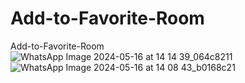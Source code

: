 # Add-to-Favorite-Room
Add-to-Favorite-Room
![WhatsApp Image 2024-05-16 at 14 14 39_064c8211](https://github.com/Hanif7586/FavoriteListButton/assets/64450831/6a45b281-84e6-45d2-91ff-0f74a8cc098f)
![WhatsApp Image 2024-05-16 at 14 08 43_b0168c21](https://github.com/Hanif7586/FavoriteListButton/assets/64450831/7080c283-e765-4c66-8ab6-eb319cfd8ddd)
